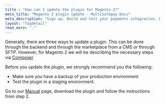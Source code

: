 ```yaml
---
title : "How can I update the plugin for Magento 2?"
meta_title: "Magento 2 plugin update - MultiSafepay Docs"
meta_description: "Sign up. Build and test your payments integration. Explore our products and services. Use our API Reference, SDKs, and wrappers. Get support."
layout: "faqdetail"
read_more: "."
---
```


Generally, there are three ways to update a plugin. This can be done through the backend and through the marketplace from a CMS or through SFTP. However, for Magento 2 we will be describing the necessary steps via [Composer](https://getcomposer.org)

Before you update the plugin, we strongly recommend you the following:

* Make sure you have a backup of your production environment
* Test the plugin in a staging environment.

Go to our [Manual](/payments/integrations/ecommerce-platforms/magento2/#manual) page, download the plugin and follow the instructions from step 2.


